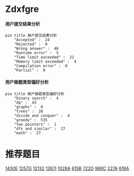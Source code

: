 # Zdxfgre

<!-- tabs:start -->



#### **用户提交结果分析**

```mermaid
pie title 用户提交结果分析
    "Accepted" :  24
    "Rejected" :  0
    "Wrong answer" :  46
    "Runtime error" :  5
    "Time limit exceeded" :  21
    "Memory limit exceeded" :  4
    "Compilation error" :  0
    "Partial" :  0
```

#### **用户做题类型偏好分析**

```mermaid
pie title 用户做题类型偏好分析
    "binary search" :  4
    "dp" :  43
    "graphs" :  0
    "trees" :  28
    "divide and conquer" :  4
    "greedy" :  535
    "two pointers" :  1
    "dfs and similar" :  27
    "math" :  27
```



<!-- tabs:end -->
# 推荐题目
[1430E](https://codeforces.com/contest/1430/problem/E)
[1257G](https://codeforces.com/contest/1257/problem/G)
[12132](https://codeforces.com/contest/1213/problem/2)
[1267I](https://codeforces.com/contest/1267/problem/I)
[1028A](https://codeforces.com/contest/1028/problem/A)
[815B](https://codeforces.com/contest/815/problem/B)
[722D](https://codeforces.com/contest/722/problem/D)
[988C](https://codeforces.com/contest/988/problem/C)
[227A](https://codeforces.com/contest/227/problem/A)
[618A](https://codeforces.com/contest/618/problem/A)

